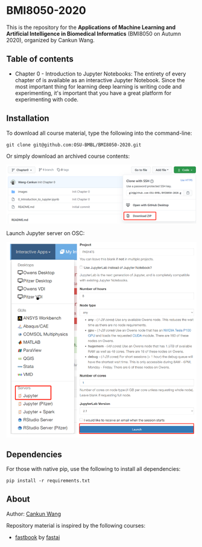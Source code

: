 # BMI8050-2020

This is the repository for the **Applications of Machine Learning and Artificial Intelligence in Biomedical Informatics** (BMI8050 on Autumn 2020), organized by Cankun Wang.

## Table of contents

- Chapter 0 - Introduction to Jupyter Notebooks: The entirety of every chapter of is available as an interactive Jupyter Notebook. Since the most important thing for learning deep learning is writing code and experimenting, it's important that you have a great platform for experimenting with code.

## Installation

To download all course material, type the following into the command-line:

```
git clone git@github.com:OSU-BMBL/BMI8050-2020.git
```

Or simply download an archived course contents:

![](./images/readme_download_repo_zip.png)

Launch Jupyter server on OSC:

![](./images/readme_launch_osc.png)
## Dependencies

For those with native pip, use the following to install all dependencies:

```
pip install -r requirements.txt
```

## About

Author: [Cankun Wang](https://github.com/Wang-Cankun)

Repository material is inspired by the following courses:

- [fastbook](https://github.com/fastai/fastbook) by [fastai](https://docs.fast.ai/)